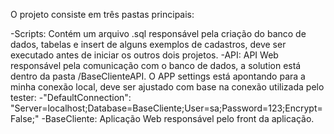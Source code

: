 O projeto consiste em três pastas principais:

-Scripts: Contém um arquivo .sql responsável pela criação do banco de dados, tabelas e insert de alguns exemplos de cadastros, deve ser executado antes de iniciar os outros dois projetos.
-API: API Web responsável pela comunicação com o banco de dados, a solution está dentro da pasta /BaseClienteAPI. O APP settings está apontando para a minha conexão local, deve ser ajustado com base na conexão utilizada pelo tester:
  -"DefaultConnection": "Server=localhost;Database=BaseCliente;User=sa;Password=123;Encrypt=False;"
-BaseCliente: Aplicação Web responsável pelo front da aplicação. 
